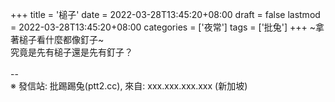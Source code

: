+++
title = '槌子'
date = 2022-03-28T13:45:20+08:00
draft = false
lastmod = 2022-03-28T13:45:20+08:00
categories = ['夜常']
tags = ['批兔']
+++
~拿著槌子看什麼都像釘子~<br>
究竟是先有槌子還是先有釘子？<br>
<br>
--<br>
※ 發信站: 批踢踢兔(ptt2.cc), 來自: xxx.xxx.xxx.xxx (新加坡)<br>
